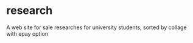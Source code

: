# research
A web site for sale researches for university students, sorted by collage with epay option
